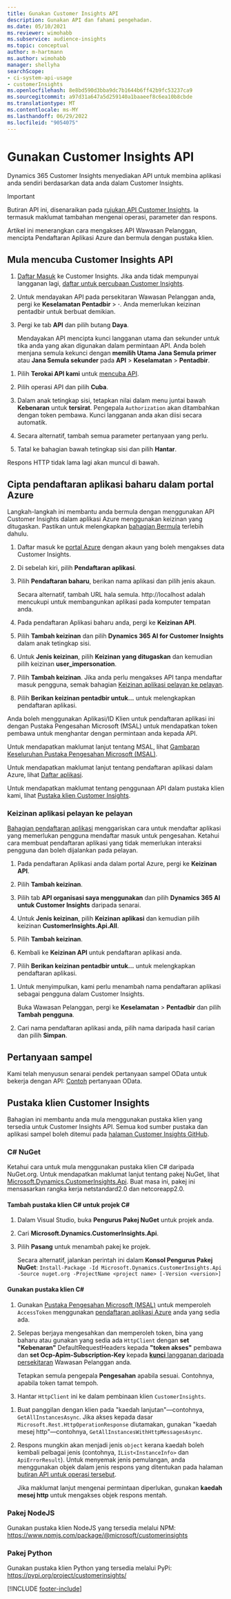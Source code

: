 ```yaml
---
title: Gunakan Customer Insights API
description: Gunakan API dan fahami pengehadan.
ms.date: 05/10/2021
ms.reviewer: wimohabb
ms.subservice: audience-insights
ms.topic: conceptual
author: m-hartmann
ms.author: wimohabb
manager: shellyha
searchScope:
- ci-system-api-usage
- customerInsights
ms.openlocfilehash: 8e8bd590d3bba9dc7b1644b6ff42b9fc53237ca9
ms.sourcegitcommit: a97d31a647a5d259140a1baaeef8c6ea10b8cbde
ms.translationtype: MT
ms.contentlocale: ms-MY
ms.lasthandoff: 06/29/2022
ms.locfileid: "9054075"
---
```

# <a name="work-with-customer-insights-apis"></a>Gunakan Customer Insights API

Dynamics 365 Customer Insights menyediakan API untuk membina aplikasi anda sendiri berdasarkan data anda dalam Customer Insights.

> [!IMPORTANT]
> Butiran API ini, disenaraikan pada [rujukan API Customer Insights](https://developer.ci.ai.dynamics.com/api-details#api=CustomerInsights). Ia termasuk maklumat tambahan mengenai operasi, parameter dan respons.

Artikel ini menerangkan cara mengakses API Wawasan Pelanggan, mencipta Pendaftaran Aplikasi Azure dan bermula dengan pustaka klien.

## <a name="get-started-trying-the-customer-insights-apis"></a>Mula mencuba Customer Insights API

1. [Daftar Masuk](https://home.ci.ai.dynamics.com) ke Customer Insights. Jika anda tidak mempunyai langganan lagi, [daftar untuk percubaan Customer Insights](https://aka.ms/tryci).

1. Untuk mendayakan API pada persekitaran Wawasan Pelanggan anda, pergi ke **Keselamatan Pentadbir** > **·**. Anda memerlukan keizinan pentadbir untuk berbuat demikian.

1. Pergi ke tab **API** dan pilih butang **Daya**.    
 
   Mendayakan API mencipta kunci langganan utama dan sekunder untuk tika anda yang akan digunakan dalam permintaan API. Anda boleh menjana semula kekunci dengan **memilih Utama Jana Semula primer** atau **Jana Semula sekunder** pada **API** > **Keselamatan** > **Pentadbir**.

<!--  :::image type="content" source="media/enable-apis.gif" alt-text="Enable Customer Insights APIs."::: -->

1. Pilih **Terokai API kami** untuk [mencuba API](https://developer.ci.ai.dynamics.com/api-details#api=CustomerInsights&operation=Get-all-instances).

1. Pilih operasi API dan pilih **Cuba**.

1. Dalam anak tetingkap sisi, tetapkan nilai dalam menu juntai bawah **Kebenaran** untuk **tersirat**. Pengepala `Authorization` akan ditambahkan dengan token pembawa. Kunci langganan anda akan diisi secara automatik.
  
1. Secara alternatif, tambah semua parameter pertanyaan yang perlu.

1. Tatal ke bahagian bawah tetingkap sisi dan pilih **Hantar**.

Respons HTTP tidak lama lagi akan muncul di bawah.

<!--   :::image type="content" source="media/try-apis.gif" alt-text="How to test the APIs."::: -->

## <a name="create-a-new-app-registration-in-the-azure-portal"></a>Cipta pendaftaran aplikasi baharu dalam portal Azure

Langkah-langkah ini membantu anda bermula dengan menggunakan API Customer Insights dalam aplikasi Azure menggunakan keizinan yang ditugaskan. Pastikan untuk melengkapkan [bahagian Bermula](#get-started-trying-the-customer-insights-apis) terlebih dahulu.

1. Daftar masuk ke [portal Azure](https://portal.azure.com) dengan akaun yang boleh mengakses data Customer Insights.

1. Di sebelah kiri, pilih **Pendaftaran aplikasi**.

1. Pilih **Pendaftaran baharu**, berikan nama aplikasi dan pilih jenis akaun.

   Secara alternatif, tambah URL hala semula. http://localhost adalah mencukupi untuk membangunkan aplikasi pada komputer tempatan anda.

1. Pada pendaftaran Aplikasi baharu anda, pergi ke **Keizinan API**.

1. Pilih **Tambah keizinan** dan pilih **Dynamics 365 AI for Customer Insights** dalam anak tetingkap sisi.

1. Untuk **Jenis keizinan**, pilih **Keizinan yang ditugaskan** dan kemudian pilih keizinan **user_impersonation**.

1. Pilih **Tambah keizinan**. Jika anda perlu mengakses API tanpa mendaftar masuk pengguna, semak bahagian [Keizinan aplikasi pelayan ke pelayan](#server-to-server-application-permissions).

1. Pilih **Berikan keizinan pentadbir untuk...** untuk melengkapkan pendaftaran aplikasi.

Anda boleh menggunakan Aplikasi/ID Klien untuk pendaftaran aplikasi ini dengan Pustaka Pengesahan Microsoft (MSAL) untuk mendapatkan token pembawa untuk menghantar dengan permintaan anda kepada API.

<!-- :::image type="content" source="media/grant-admin-consent.gif" alt-text="How to grant admin consent."::: -->

Untuk mendapatkan maklumat lanjut tentang MSAL, lihat [Gambaran Keseluruhan Pustaka Pengesahan Microsoft (MSAL)](/azure/active-directory/develop/msal-overview).

Untuk mendapatkan maklumat lanjut tentang pendaftaran aplikasi dalam Azure, lihat [Daftar aplikasi](/graph/auth-register-app-v2).

Untuk mendapatkan maklumat tentang penggunaan API dalam pustaka klien kami, lihat [Pustaka klien Customer Insights](#customer-insights-client-libraries).

### <a name="server-to-server-application-permissions"></a>Keizinan aplikasi pelayan ke pelayan

[Bahagian pendaftaran aplikasi](#create-a-new-app-registration-in-the-azure-portal) menggariskan cara untuk mendaftar aplikasi yang memerlukan pengguna mendaftar masuk untuk pengesahan. Ketahui cara membuat pendaftaran aplikasi yang tidak memerlukan interaksi pengguna dan boleh dijalankan pada pelayan.

1. Pada pendaftaran Aplikasi anda dalam portal Azure, pergi ke **Keizinan API**.

1. Pilih **Tambah keizinan**. 

1. Pilih tab **API organisasi saya menggunakan** dan pilih **Dynamics 365 AI untuk Customer Insights** daripada senarai. 

1. Untuk **Jenis keizinan**, pilih **Keizinan aplikasi** dan kemudian pilih keizinan **CustomerInsights.Api.All**.

1. Pilih **Tambah keizinan**.

1. Kembali ke **Keizinan API** untuk pendaftaran aplikasi anda.

1. Pilih **Berikan keizinan pentadbir untuk...** untuk melengkapkan pendaftaran aplikasi.

 <!--  :::image type="content" source="media/grant-admin-consent.gif" alt-text="How to grant admin consent."::: -->

1. Untuk menyimpulkan, kami perlu menambah nama pendaftaran aplikasi sebagai pengguna dalam Customer Insights.  
   
   Buka Wawasan Pelanggan, pergi ke **Keselamatan** > **Pentadbir** dan pilih **Tambah pengguna**.

1. Cari nama pendaftaran aplikasi anda, pilih nama daripada hasil carian dan pilih **Simpan**.

## <a name="sample-queries"></a>Pertanyaan sampel

Kami telah menyusun senarai pendek pertanyaan sampel OData untuk bekerja dengan API: [Contoh](odata-examples.md) pertanyaan OData.

## <a name="customer-insights-client-libraries"></a>Pustaka klien Customer Insights

Bahagian ini membantu anda mula menggunakan pustaka klien yang tersedia untuk Customer Insights API. Semua kod sumber pustaka dan aplikasi sampel boleh ditemui pada [halaman Customer Insights GitHub](https://github.com/microsoft/Dynamics365-CustomerInsights-Client-Libraries). 

### <a name="c-nuget"></a>C# NuGet

Ketahui cara untuk mula menggunakan pustaka klien C# daripada NuGet.org. Untuk mendapatkan maklumat lanjut tentang pakej NuGet, lihat [Microsoft.Dynamics.CustomerInsights.Api](https://www.nuget.org/packages/Microsoft.Dynamics.CustomerInsights.Api/). Buat masa ini, pakej ini mensasarkan rangka kerja netstandard2.0 dan netcoreapp2.0.

#### <a name="add-the-c-client-library-to-a-c-project"></a>Tambah pustaka klien C# untuk projek C#

1. Dalam Visual Studio, buka **Pengurus Pakej NuGet** untuk projek anda.

1. Cari **Microsoft.Dynamics.CustomerInsights.Api**.

1. Pilih **Pasang** untuk menambah pakej ke projek.
 
   Secara alternatif, jalankan perintah ini dalam **Konsol Pengurus Pakej NuGet**: `Install-Package -Id Microsoft.Dynamics.CustomerInsights.Api -Source nuget.org -ProjectName <project name> [-Version <version>]`

 <!--  :::image type="content" source="media/visual-studio-nuget-package.gif" alt-text="Add NuGet package to Visual Studio project."::: -->

#### <a name="use-the-c-client-library"></a>Gunakan pustaka klien C#

1. Gunakan [Pustaka Pengesahan Microsoft (MSAL)](/azure/active-directory/develop/msal-overview) untuk memperoleh `AccessToken` menggunakan [pendaftaran aplikasi Azure](#create-a-new-app-registration-in-the-azure-portal) anda yang sedia ada.

1. Selepas berjaya mengesahkan dan memperoleh token, bina yang baharu atau gunakan yang sedia ada `HttpClient` dengan **set "Kebenaran"** DefaultRequestHeaders kepada **"token akses"** pembawa dan **set Ocp-Apim-Subscription-Key** kepada [**kunci** langganan daripada persekitaran](#get-started-trying-the-customer-insights-apis) Wawasan Pelanggan anda.   
 
   Tetapkan semula pengepala **Pengesahan** apabila sesuai. Contohnya, apabila token tamat tempoh.

1. Hantar `HttpClient` ini ke dalam pembinaan klien `CustomerInsights`.

<!--   :::image type="content" source="media/httpclient-sample.png" alt-text="Sample of httpclient."::: -->

1. Buat panggilan dengan klien pada "kaedah lanjutan"—contohnya, `GetAllInstancesAsync`. Jika akses kepada dasar `Microsoft.Rest.HttpOperationResponse` diutamakan, gunakan "kaedah mesej http"—contohnya, `GetAllInstancesWithHttpMessagesAsync`.

1. Respons mungkin akan menjadi jenis `object` kerana kaedah boleh kembali pelbagai jenis (contohnya, `IList<InstanceInfo>` dan `ApiErrorResult`). Untuk menyemak jenis pemulangan, anda menggunakan objek dalam jenis respons yang ditentukan pada halaman [butiran API untuk operasi tersebut](https://developer.ci.ai.dynamics.com/api-details#api=CustomerInsights).    
   
   Jika maklumat lanjut mengenai permintaan diperlukan, gunakan **kaedah mesej http** untuk mengakses objek respons mentah.

### <a name="nodejs-package"></a>Pakej NodeJS

Gunakan pustaka klien NodeJS yang tersedia melalui NPM: https://www.npmjs.com/package/@microsoft/customerinsights

### <a name="python-package"></a>Pakej Python

Gunakan pustaka klien Python yang tersedia melalui PyPi: https://pypi.org/project/customerinsights/

[!INCLUDE [footer-include](includes/footer-banner.md)]
